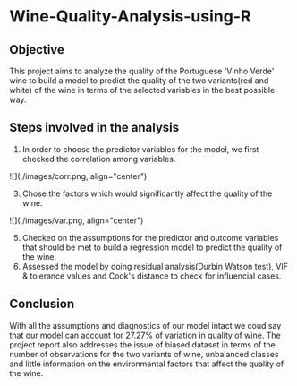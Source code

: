 # Wine-Quality-Analysis-using-R
## Objective
This project aims to analyze the quality of the Portuguese 'Vinho Verde' wine to build a model to predict the quality of the two variants(red and white) of the wine in terms of the selected variables in the best possible way.
## Steps involved in the analysis
1.  In order to choose the predictor variables for the model, we first checked the correlation among variables. 

![](./images/corr.png, align="center")

3.  Chose the factors which would significantly affect the quality of the wine.

![](./images/var.png, align="center")

5.  Checked on the assumptions for the predictor and outcome variables that should be met to build a regression model to predict the quality of the wine.
6.  Assessed the model by doing residual analysis(Durbin Watson test), VIF & tolerance values and Cook's distance to check for influencial cases.

## Conclusion
With all the assumptions and diagnostics of our model intact we coud say that our model can account for 27.27% of variation in quality of wine. The project report also addresses the issue of biased dataset in terms of the number of observations for the two variants of wine, unbalanced classes and little information on the environmental factors that affect the quality of the wine.
